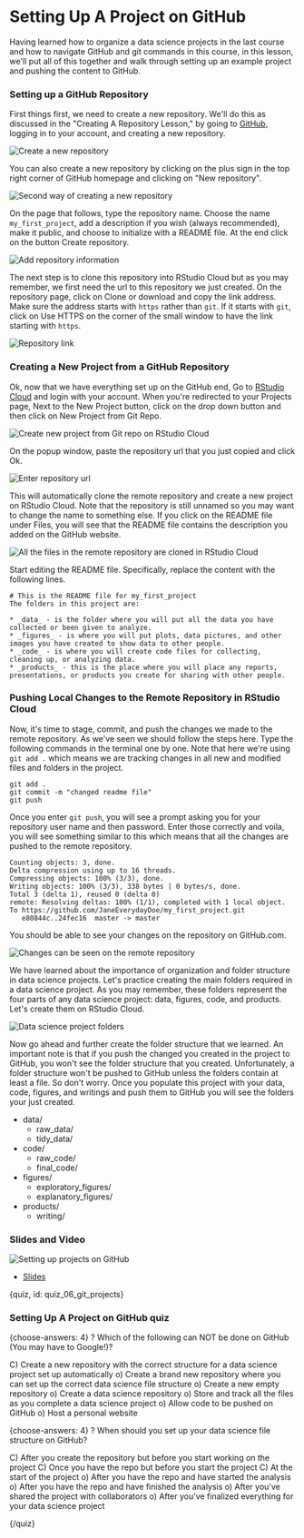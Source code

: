# Setting Up A Project on GitHub

Having learned how to organize a data science projects in the last course and how to navigate GitHub and git commands in this course, in this lesson, we'll put all of this together and walk through setting up an example project and pushing the content to GitHub.

### Setting up a GitHub Repository

First things first, we need to create a new repository. We'll do this as discussed in the "Creating A Repository Lesson," by going to [GitHub](www.github.com), logging in to your account, and creating a new repository.

![Create a new repository](https://docs.google.com/presentation/d/1pmSkcf0iSQysOAMuuMK-CihaiSbtqDhg0ME2R9zqRDA/export/png?id=1pmSkcf0iSQysOAMuuMK-CihaiSbtqDhg0ME2R9zqRDA&pageid=g2bfdb07292_0_151)

You can also create a new repository by clicking on the plus sign in the top right corner of GitHub homepage and clicking on "New repository".

![Second way of creating a new repository](https://docs.google.com/presentation/d/1pmSkcf0iSQysOAMuuMK-CihaiSbtqDhg0ME2R9zqRDA/export/png?id=1pmSkcf0iSQysOAMuuMK-CihaiSbtqDhg0ME2R9zqRDA&pageid=g39eab98192_0_4)

On the page that follows, type the repository name. Choose the name `my_first_project`, add a description if you wish (always recommended), make it public, and choose to initialize with a README file. At the end click on the button Create repository.

![Add repository information](https://docs.google.com/presentation/d/1pmSkcf0iSQysOAMuuMK-CihaiSbtqDhg0ME2R9zqRDA/export/png?id=1pmSkcf0iSQysOAMuuMK-CihaiSbtqDhg0ME2R9zqRDA&pageid=g39eab98346_0_0)


The next step is to clone this repository into RStudio Cloud but as you may remember, we first need the url to this repository we just created. On the repository page, click on Clone or download and copy the link address. Make sure the address starts with `https` rather than `git`. If it starts with `git`, click on Use HTTPS on the corner of the small window to have the link starting with `https`. 

![Repository link](https://docs.google.com/presentation/d/1pmSkcf0iSQysOAMuuMK-CihaiSbtqDhg0ME2R9zqRDA/export/png?id=1pmSkcf0iSQysOAMuuMK-CihaiSbtqDhg0ME2R9zqRDA&pageid=g39eab98346_0_10)

### Creating a New Project from a GitHub Repository

Ok, now that we have everything set up on the GitHub end, Go to [RStudio Cloud](https://rstudio.cloud/) and login with your account. When you're redirected to your Projects page, Next to the New Project button, click on the drop down button and then click on New Project from Git Repo. 

![Create new project from Git repo on RStudio Cloud](https://docs.google.com/presentation/d/1pmSkcf0iSQysOAMuuMK-CihaiSbtqDhg0ME2R9zqRDA/export/png?id=1pmSkcf0iSQysOAMuuMK-CihaiSbtqDhg0ME2R9zqRDA&pageid=g39eab98346_0_23)

On the popup window, paste the repository url that you just copied and click Ok. 

![Enter repository url](https://docs.google.com/presentation/d/1pmSkcf0iSQysOAMuuMK-CihaiSbtqDhg0ME2R9zqRDA/export/png?id=1pmSkcf0iSQysOAMuuMK-CihaiSbtqDhg0ME2R9zqRDA&pageid=g39eab98346_0_40)

This will automatically clone the remote repository and create a new project on RStudio Cloud. Note that the repository is still unnamed so you may want to change the name to something else. If you click on the README file under Files, you will see that the README file contains the description you added on the GitHub website.


![All the files in the remote repository are cloned in RStudio Cloud](https://docs.google.com/presentation/d/1pmSkcf0iSQysOAMuuMK-CihaiSbtqDhg0ME2R9zqRDA/export/png?id=1pmSkcf0iSQysOAMuuMK-CihaiSbtqDhg0ME2R9zqRDA&pageid=g39eab98346_0_54)

Start editing the README file. Specifically, replace the content with the following lines.

```text
# This is the README file for my_first_project
The folders in this project are: 

* _data_ - is the folder where you will put all the data you have collected or been given to analyze. 
* _figures_ - is where you will put plots, data pictures, and other images you have created to show data to other people. 
* _code_ - is where you will create code files for collecting, cleaning up, or analyzing data. 
* _products_ - this is the place where you will place any reports, presentations, or products you create for sharing with other people.
```

### Pushing Local Changes to the Remote Repository in RStudio Cloud

Now, it's time to stage, commit, and push the changes we made to the remote repository. As we've seen we should follow the steps here. Type the following commands in the terminal one by one. Note that here we're using `git add .` which means we are tracking changes in all new and modified files and folders in the project.

```text
git add .
git commit -m "changed readme file"
git push
```

Once you enter `git push`, you will see a prompt asking you for your repository user name and then password. Enter those correctly and voila, you will see something similar to this which means that all the changes are pushed to the remote repository.

```text
Counting objects: 3, done.
Delta compression using up to 16 threads.
Compressing objects: 100% (3/3), done.
Writing objects: 100% (3/3), 338 bytes | 0 bytes/s, done.
Total 3 (delta 1), reused 0 (delta 0)
remote: Resolving deltas: 100% (1/1), completed with 1 local object.
To https://github.com/JaneEverydayDoe/my_first_project.git
   e80844c..24fec16  master -> master
```

You should be able to see your changes on the repository on GitHub.com. 

![Changes can be seen on the remote repository](https://docs.google.com/presentation/d/1pmSkcf0iSQysOAMuuMK-CihaiSbtqDhg0ME2R9zqRDA/export/png?id=1pmSkcf0iSQysOAMuuMK-CihaiSbtqDhg0ME2R9zqRDA&pageid=g39ec80b88b_0_18)

We have learned about the importance of organization and folder structure in data science projects. Let's practice creating the main folders required in a data science project. As you may remember, these folders represent the four parts of any data science project: data, figures, code, and products. Let's create them on RStudio Cloud.

![Data science project folders](https://docs.google.com/presentation/d/1pmSkcf0iSQysOAMuuMK-CihaiSbtqDhg0ME2R9zqRDA/export/png?id=1pmSkcf0iSQysOAMuuMK-CihaiSbtqDhg0ME2R9zqRDA&pageid=g37bc4f7f0f_0_1)

Now go ahead and further create the folder structure that we learned. An important note is that if you push the changed you created in the project to GitHub, you won't see the folder structure that you created. Unfortunately, a folder structure won't be pushed to GitHub unless the folders contain at least a file. So don't worry. Once you populate this project with your data, code, figures, and writings and push them to GitHub you will see the folders your just created.

* data/
  * raw_data/
  * tidy_data/
* code/
  * raw_code/
  * final_code/
* figures/
  * exploratory_figures/
  * explanatory_figures/
* products/
  * writing/
  

### Slides and Video

![Setting up projects on GitHub](https://www.youtube.com/watch?v=ktUSPBpUjZo)

* [Slides](https://docs.google.com/presentation/d/1pmSkcf0iSQysOAMuuMK-CihaiSbtqDhg0ME2R9zqRDA/edit?usp=sharing)


{quiz, id: quiz_06_git_projects}

### Setting Up A Project on GitHub quiz

{choose-answers: 4}
? Which of the following can NOT be done on GitHub (You may have to Google!)?

C) Create a new repository with the correct structure for a data science project set up automatically
o) Create a brand new repository where you can set up the correct data science file structure
o) Create a new empty repository
o) Create a data science repository
o) Store and track all the files as you complete a data science project
o) Allow code to be pushed on GitHub
o) Host a personal website

{choose-answers: 4}
? When should you set up your data science file structure on GitHub?

C) After you create the repository but before you start working on the project
C) Once you have the repo but before you start the project
C) At the start of the project
o) After you have the repo and have started the analysis
o) After you have the repo and have finished the analysis
o) After you've shared the project with collaborators
o) After you've finalized everything for your data science project

{/quiz}
